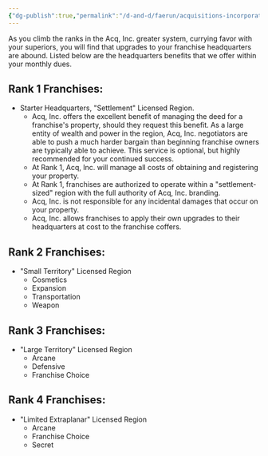 ```yaml
---
{"dg-publish":true,"permalink":"/d-and-d/faerun/acquisitions-incorporated/player-viewable/franchise-management/main-office-contracts/headquarters-information/"}
---
```


As you climb the ranks in the Acq, Inc. greater system, currying favor with your superiors, you will find that upgrades to your franchise headquarters are abound. Listed below are the headquarters benefits that we offer within your monthly dues.

## Rank 1 Franchises:
- Starter Headquarters, "Settlement" Licensed Region.
	- Acq, Inc. offers the excellent benefit of managing the deed for a franchise's property, should they request this benefit. As a large entity of wealth and power in the region, Acq, Inc. negotiators are able to push a much harder bargain than beginning franchise owners are typically able to achieve. This service is optional, but highly recommended for your continued success.
	- At Rank 1, Acq, Inc. will manage all costs of obtaining and registering your property. 
	- At Rank 1, franchises are authorized to operate within a "settlement-sized" region with the full authority of Acq, Inc. branding.
	- Acq, Inc. is not responsible for any incidental damages that occur on your property.
	- Acq, Inc. allows franchises to apply their own upgrades to their headquarters at cost to the franchise coffers.
## Rank 2 Franchises:
- "Small Territory" Licensed Region
	- Cosmetics
	- Expansion
	- Transportation
	- Weapon
## Rank 3 Franchises:
- "Large Territory" Licensed Region
	- Arcane
	- Defensive
	- Franchise Choice
## Rank 4 Franchises:
- "Limited Extraplanar" Licensed Region
	- Arcane
	- Franchise Choice
	- Secret